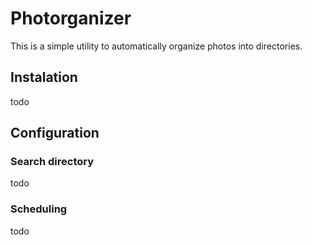 Photorganizer
=============
This is a simple utility to automatically organize photos into directories.

Instalation
----------
todo


Configuration
------------

### Search directory
todo

### Scheduling
todo
